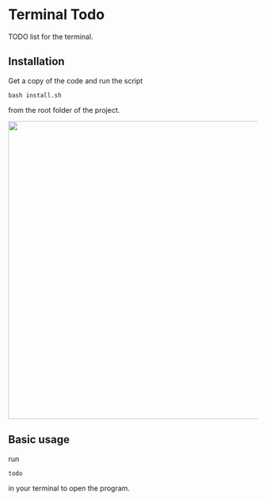 # Terminal Todo
TODO list for the terminal.

## Installation
Get a copy of the code and run the script
```
bash install.sh
```
from the root folder of the project.


<img src="./img/install.gif" width="600"/>


## Basic usage
run
```
todo
```
in your terminal to open the program.


